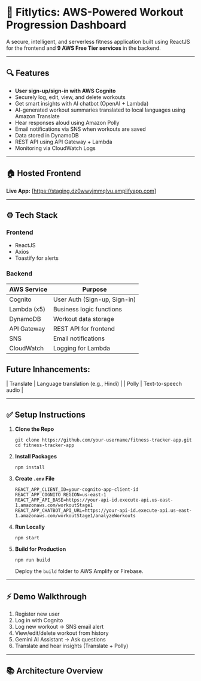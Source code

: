 # 🏅 Fitlytics: AWS-Powered Workout Progression Dashboard

A secure, intelligent, and serverless fitness application built using ReactJS for the frontend and **9 AWS Free Tier services** in the backend.

---

## 🔍 Features

- **User sign-up/sign-in with AWS Cognito**
- Securely log, edit, view, and delete workouts
- Get smart insights with AI chatbot (OpenAI + Lambda)
- AI-generated workout summaries translated to local languages using Amazon Translate
- Hear responses aloud using Amazon Polly
- Email notifications via SNS when workouts are saved
- Data stored in DynamoDB
- REST API using API Gateway + Lambda
- Monitoring via CloudWatch Logs

---

## 🏠 Hosted Frontend

**Live App:** [https://staging.dz0wwyjmmqlvu.amplifyapp.com]

---

## ⚙️ Tech Stack

### Frontend

- ReactJS
- Axios
- Toastify for alerts

### Backend

| AWS Service | Purpose                            |
| ----------- | ---------------------------------- |
| Cognito     | User Auth (Sign-up, Sign-in)       |
| Lambda (x5) | Business logic functions           |
| DynamoDB    | Workout data storage               |
| API Gateway | REST API for frontend              |
| SNS         | Email notifications                |
| CloudWatch  | Logging for Lambda                 |

## Future Inhancements:
| Translate   | Language translation (e.g., Hindi) |
| Polly       | Text-to-speech audio               |

---

## ✅ Setup Instructions

1. **Clone the Repo**
   ```
   git clone https://github.com/your-username/fitness-tracker-app.git
   cd fitness-tracker-app
   ```
2. **Install Packages**
   ```
   npm install
   ```
3. **Create `.env` File**
   ```
   REACT_APP_CLIENT_ID=your-cognito-app-client-id
   REACT_APP_COGNITO_REGION=us-east-1
   REACT_APP_API_BASE=https://your-api-id.execute-api.us-east-1.amazonaws.com/workoutStage1
   REACT_APP_CHATBOT_API_URL=https://your-api-id.execute-api.us-east-1.amazonaws.com/workoutStage1/analyzeWorkouts
   ```
4. **Run Locally**
   ```
   npm start
   ```
5. **Build for Production**
   ```
   npm run build
   ```
   Deploy the `build` folder to AWS Amplify or Firebase.

---

## ⚡ Demo Walkthrough

1. Register new user
2. Log in with Cognito
3. Log new workout → SNS email alert
4. View/edit/delete workout from history
5. Gemini AI Assistant → Ask questions
6. Translate and hear insights (Translate + Polly)

---

## 📚 Architecture Overview
